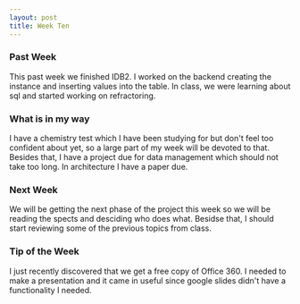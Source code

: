 ```yaml
---
layout: post
title: Week Ten
---
```


### Past Week
This past week we finished IDB2. I worked on the backend creating the instance and inserting values into the table. In class, we were learning about sql and started working on refractoring. 

### What is in my way
I have a chemistry test which I have been studying for but don't feel too confident about yet, so a large part of my week will be devoted to that. Besides that, I have a project due for data management which should not take too long. In architecture I have a paper due. 

### Next Week
We will be getting the next phase of the project this week so we will be reading the spects and desciding who does what. Besidse that, I should start reviewing some of the previous topics from class. 

### Tip of the Week
I just recently discovered that we get a free copy of Office 360. I needed to make a presentation and it came in useful since google slides didn't have a functionality I needed.

